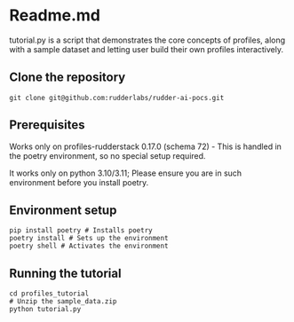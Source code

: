 # Readme.md 

tutorial.py is a script that demonstrates the core concepts of profiles, along with a sample dataset and letting user build their own profiles interactively.

## Clone the repository

```
git clone git@github.com:rudderlabs/rudder-ai-pocs.git
```

## Prerequisites
Works only on profiles-rudderstack 0.17.0 (schema 72) - This is handled in the poetry environment, so no special setup required.

It works only on python 3.10/3.11; Please ensure you are in such environment before you install poetry.

## Environment setup
```
pip install poetry # Installs poetry
poetry install # Sets up the environment
poetry shell # Activates the environment
```

## Running the tutorial

```
cd profiles_tutorial
# Unzip the sample_data.zip
python tutorial.py
```


